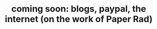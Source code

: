 ---
ee_id: '4417'
site: '1'
type: '2'
long_id: 2014-137 coming soon
url: 2014-137-coming-soon
year: '2014'
medium: Essay
commission:
add_credit:
dims:
pitch:
ps:
live_url:
related:
title: 'coming soon: blogs, paypal, the internet (on the work of Paper Rad)'
youtube:
imgs: coming-soon-2014-137-database-ih--W7yV.jpg
subheading:
year2: '2014'
download: coming-soon-2014-137-scan-ih.pdf
add_credits:
related_code:
! '':
layout: things-i-made
---